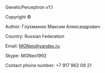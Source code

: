 GeneticPerceptron v1.1

Copyright ©

Author: Глухманюк Максим Александрович

Country: Russian Federation

Email: MGNeo@yandex.ru

Skype: MGNeo1992

Contact phone number: +7 917 962 09 21
